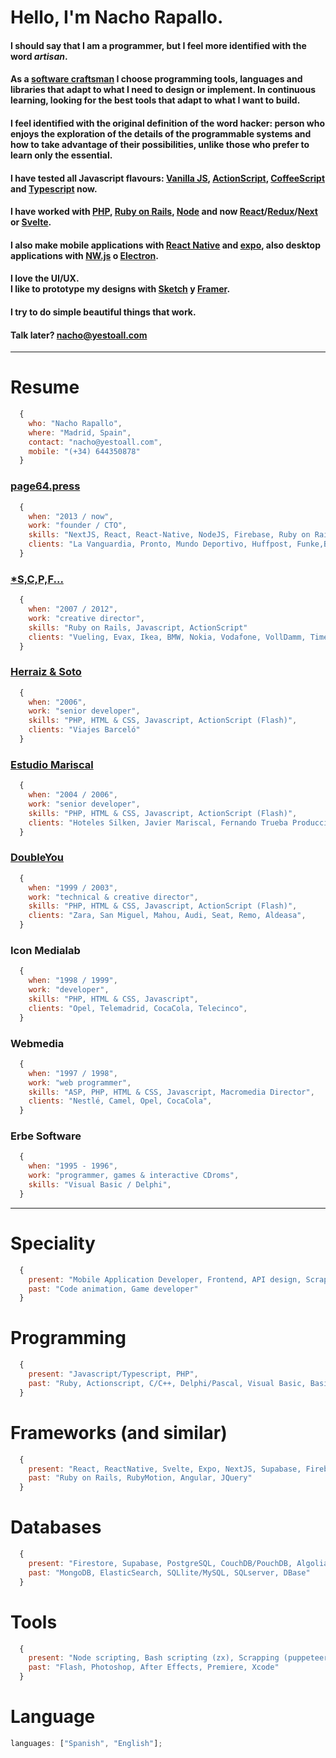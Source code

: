 # Hello, I'm Nacho Rapallo.

#### I should say that I am a programmer, but I feel more identified with the word **_artisan_**.

#### As a [software craftsman](https://en.wikipedia.org/wiki/Software_craftsmanship) I choose programming tools, languages and libraries that adapt to what I need to design or implement. In continuous learning, looking for the best tools that adapt to what I want to build.

#### I feel identified with the original definition of the word hacker: person who enjoys the exploration of the details of the programmable systems and how to take advantage of their possibilities, unlike those who prefer to learn only the essential.

#### I have tested all Javascript flavours: [Vanilla JS](http://vanilla-js.com), [ActionScript](https://es.wikipedia.org/wiki/ActionScript), [CoffeeScript](https://coffeescript.org) and [Typescript](https://www.typescriptlang.org) now.

#### I have worked with [PHP](https://www.php.net/manual/es/intro-whatis.php), [Ruby on Rails](https://rubyonrails.org), [Node](https://nodejs.org/es/) and now [React](https://es.reactjs.org)/[Redux](https://es.redux.js.org)/[Next](https://nextjs.org) or [Svelte](https://svelte.dev).

#### I also make mobile applications with <a href="https://reactnative.dev" target="_blank">React Native</a> and <a href="https://expo.dev" target="_blank">expo</a>, also desktop applications with [NW.js](https://nwjs.io) o [Electron](https://www.electronjs.org).

#### I love the UI/UX.<br>I like to prototype my designs with [Sketch](https://www.sketch.com) y [Framer](https://www.framer.com/).

#### I try to do simple beautiful things that work.

#### Talk later? nacho@yestoall.com

---

# Resume

```js
  {
    who: "Nacho Rapallo",
    where: "Madrid, Spain",
    contact: "nacho@yestoall.com",
    mobile: "(+34) 644350878"
  }
```

### [page64.press](https://page64.press)

```js
  {
    when: "2013 / now",
    work: "founder / CTO",
    skills: "NextJS, React, React-Native, NodeJS, Firebase, Ruby on Rails"
    clients: "La Vanguardia, Pronto, Mundo Deportivo, Huffpost, Funke,Bauer Media Group, La Razón, El Periódico, Prensa Ibérica, TVguia, TVmovie, Prisa, Zapi, Agile..."
  }
```

### [\*S,C,P,F...](http://www.scpf.com)

```js
  {
    when: "2007 / 2012",
    work: "creative director",
    skills: "Ruby on Rails, Javascript, ActionScript"
    clients: "Vueling, Evax, Ikea, BMW, Nokia, Vodafone, VollDamm, Timeout, CocaCola, Pepsi, Ayuntamiento Barcelona..."
  }
```

### [Herraiz & Soto](https://www.herraizsoto.com)

```js
  {
    when: "2006",
    work: "senior developer",
    skills: "PHP, HTML & CSS, Javascript, ActionScript (Flash)",
    clients: "Viajes Barceló"
  }
```

### [Estudio Mariscal](https://mariscal.com/)

```js
  {
    when: "2004 / 2006",
    work: "senior developer",
    skills: "PHP, HTML & CSS, Javascript, ActionScript (Flash)",
    clients: "Hoteles Silken, Javier Mariscal, Fernando Trueba Producciones, Copa America",
  }
```

### [DoubleYou](http://www.doubleyou.com)

```js
  {
    when: "1999 / 2003",
    work: "technical & creative director",
    skills: "PHP, HTML & CSS, Javascript, ActionScript (Flash)",
    clients: "Zara, San Miguel, Mahou, Audi, Seat, Remo, Aldeasa",
  }
```

### Icon Medialab

```js
  {
    when: "1998 / 1999",
    work: "developer",
    skills: "PHP, HTML & CSS, Javascript",
    clients: "Opel, Telemadrid, CocaCola, Telecinco",
  }
```

### Webmedia

```js
  {
    when: "1997 / 1998",
    work: "web programmer",
    skills: "ASP, PHP, HTML & CSS, Javascript, Macromedia Director",
    clients: "Nestlé, Camel, Opel, CocaCola",
  }
```

### Erbe Software

```js
  {
    when: "1995 - 1996",
    work: "programmer, games & interactive CDroms",
    skills: "Visual Basic / Delphi",
  }
```

---

# Speciality

```js
  {
    present: "Mobile Application Developer, Frontend, API design, Scrapping, Design, Creativity",
    past: "Code animation, Game developer"
  }
```

# Programming

```js
  {
    present: "Javascript/Typescript, PHP",
    past: "Ruby, Actionscript, C/C++, Delphi/Pascal, Visual Basic, Basic, Assembler (z80/8088)"
  }
```

# Frameworks (and similar)

```js
  {
    present: "React, ReactNative, Svelte, Expo, NextJS, Supabase, Firebase, GraphQL, Electron, NWjs, xState",
    past: "Ruby on Rails, RubyMotion, Angular, JQuery"
  }
```

# Databases

```js
  {
    present: "Firestore, Supabase, PostgreSQL, CouchDB/PouchDB, Algolia, GraphQL, prisma, tRPC",
    past: "MongoDB, ElasticSearch, SQLlite/MySQL, SQLserver, DBase"
  }
```

# Tools

```js
  {
    present: "Node scripting, Bash scripting (zx), Scrapping (puppeteer), VScode, Sketch, Balsamiq mockups, iTerm",
    past: "Flash, Photoshop, After Effects, Premiere, Xcode"
  }
```

# Language

```js
languages: ["Spanish", "English"];
```
